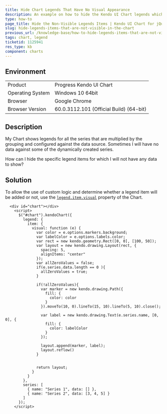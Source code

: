 ```yaml
---
title: Hide Chart Legends That Have No Visual Appearance
description: An example on how to hide the Kendo UI Chart legends which have no visual appearance in the widget.
type: how-to
page_title: Hide the Non-Visible Legends Items | Kendo UI Chart for jQuery
slug: hide-legends-items-that-are-not-visible-in-the-chart
previous_url: /knowledge-base/how-to-hide-legends-items-that-are-not-visible-in-the-chart
tags: chart, legend
ticketid: 1125941
res_type: kb
component: charts
---
```


## Environment

<table>
 <tr>
  <td>Product</td>
  <td>Progress Kendo UI Chart</td>
 </tr>
 <tr>
  <td>Operating System</td>
  <td>Windows 10 64bit</td>
 </tr>
 <tr>
  <td>Browser</td>
  <td>Google Chrome</td>
 </tr>
 <tr>
  <td>Browser Version</td>
  <td>60.0.3112.101 (Official Build) (64-bit)</td>
 </tr>
</table>


## Description

My Chart shows legends for all the series that are multiplied by the grouping and configured against the data source. Sometimes I will have no data against some of the dynamically created series.

How can I hide the specific legend items for which I will not have any data to show?

## Solution

To allow the use of custom logic and determine whether a legend item will be added or not, use the [`legend.item.visual`](https://docs.telerik.com/kendo-ui/api/javascript/dataviz/ui/chart/configuration/legend.item.visual) property of the Chart.

```dojo
  <div id="chart"></div>
    <script>
      $("#chart").kendoChart({
        legend: {
          item: {
            visual: function (e) {
              var color = e.options.markers.background;
              var labelColor = e.options.labels.color;
              var rect = new kendo.geometry.Rect([0, 0], [100, 50]);
              var layout = new kendo.drawing.Layout(rect, {
                spacing: 5,
                alignItems: "center"
              });
              var allZeroValues = false;
              if(e.series.data.length == 0 ){
                allZeroValues = true;
              }

              if(!allZeroValues){
                var marker = new kendo.drawing.Path({
                  fill: {
                    color: color
                  }
                }).moveTo(10, 0).lineTo(15, 10).lineTo(5, 10).close();

                var label = new kendo.drawing.Text(e.series.name, [0, 0], {
                  fill: {
                    color: labelColor
                  }
                });

                layout.append(marker, label);
                layout.reflow()
              }


              return layout;
            }
          }
        },
        series: [
          { name: "Series 1", data: [] },
          { name: "Series 2", data: [3, 4, 5] }
        ]
      });
    </script>
```
